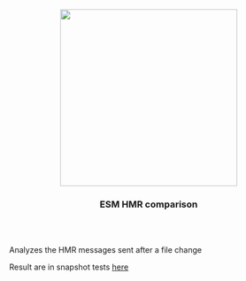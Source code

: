 <div align='center'>
    <br/>
    <br/>
    <img src='' width='320px'>
    <br/>
    <h3>ESM HMR comparison</h3>
    <p></p>
    <br/>
    <br/>
</div>

Analyzes the HMR messages sent after a file change

Result are in snapshot tests [here](./tests/__snapshots__/index.test.ts.snap)
